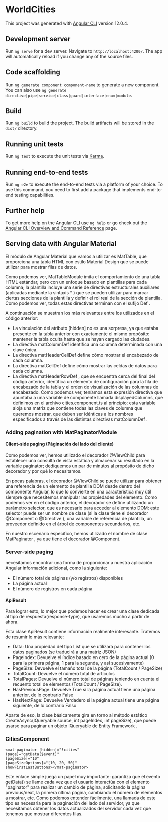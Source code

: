 # WorldCities

This project was generated with [Angular CLI](https://github.com/angular/angular-cli) version 12.0.4.

## Development server

Run `ng serve` for a dev server. Navigate to `http://localhost:4200/`. The app will automatically reload if you change any of the source files.

## Code scaffolding

Run `ng generate component component-name` to generate a new component. You can also use `ng generate directive|pipe|service|class|guard|interface|enum|module`.

## Build

Run `ng build` to build the project. The build artifacts will be stored in the `dist/` directory.

## Running unit tests

Run `ng test` to execute the unit tests via [Karma](https://karma-runner.github.io).

## Running end-to-end tests

Run `ng e2e` to execute the end-to-end tests via a platform of your choice. To use this command, you need to first add a package that implements end-to-end testing capabilities.

## Further help

To get more help on the Angular CLI use `ng help` or go check out the [Angular CLI Overview and Command Reference](https://angular.io/cli) page.


## Serving data with Angular Material
El módulo de Angular Material que vamos a utilizar es MatTable, que proporciona una tabla HTML con estilo Material Design que
se puede utilizar para mostrar filas de datos.

Como podemos ver, MatTableModule imita el comportamiento de una tabla HTML estándar, pero con un enfoque
basado en plantillas para cada columna; la plantilla incluye una serie de directivas estructurales auxiliares (aplicadas
mediante la sintaxis *<directiveName> ) que se pueden utilizar para marcar ciertas secciones de la plantilla y definir el
rol real de la sección de plantilla. Como podemos ver, todas estas directivas terminan con el sufijo Def .

A continuación se muestran los más relevantes entre los utilizados en el código anterior:
* La vinculación del atributo [hidden] no es una sorpresa, ya que estaba presente en la tabla anterior con exactamente
el mismo propósito: mantener la tabla oculta hasta que se hayan cargado las ciudades.
* La directiva matColumnDef identifica una columna determinada con una clave única.
* La directiva matHeaderCellDef define cómo mostrar el encabezado de cada columna.
* La directiva matCellDef define cómo mostrar las celdas de datos para cada columna.
* La directiva matHeaderRowDef , que se encuentra cerca del final del código anterior, identifica un elemento de
configuración para la fila de encabezado de la tabla y el orden de visualización de las columnas de encabezado.
Como podemos ver, teníamos esta expresión directiva que apuntaba a una variable de componente llamada
displayedColumns, que definimos en el archivo cities.component.ts al principio; esta variable aloja una matriz
que contiene todas las claves de columna que queremos mostrar, que deben ser idénticas a los nombres
especificados a través de las distintas directivas matColumnDef .

### Adding pagination with MatPaginatorModule

#### Client-side paging (Páginación del lado del cliente)

Como podemos ver, hemos utilizado el decorador @ViewChild para establecer una consulta de vista estática y almacenar su
resultado en la variable paginator; dediquemos un par de minutos al propósito de dicho decorador y por qué lo necesitamos.

En pocas palabras, el decorador @ViewChild se puede utilizar para obtener una referencia de un elemento de plantilla DOM
desde dentro del componente Angular, lo que lo convierte en una característica muy útil siempre que necesitemos manipular
las propiedades del elemento. Como podemos ver en el código anterior, el decorador se define utilizando un parámetro
selector, que es necesario para acceder al elemento DOM: este selector puede ser un nombre de clase (si la clase tiene el
decorador @Component o @Directive ), una variable de referencia de plantilla, un proveedor definido en el árbol de
componentes secundarios, etc.

En nuestro escenario específico, hemos utilizado el nombre de clase MatPaginator , ya que tiene el decorador @Component.

### Server-side paging
necesitamos encontrar una forma de proporcionar a nuestra aplicación Angular información adicional, como la siguiente:
* El número total de páginas (y/o registros) disponibles
* La página actual
* El número de registros en cada página

#### ApiResult
Para lograr esto, lo mejor que podemos hacer es crear una clase dedicada al tipo de respuesta(response-type), que usaremos mucho a partir de ahora.

Esta clase ApiResult contiene información realmente interesante. Tratemos de resumir lo más relevante:
* Data: Una propiedad del tipo List<T> que se utilizará para contener los datos paginados (se traducirá a una
matriz JSON)
* PageIndex: Devuelve el índice basado en cero de la página actual (0 para la primera página, 1 para la segunda,
y así sucesivamente)
* PageSize: Devuelve el tamaño total de la página (TotalCount / PageSize)
* TotalCount: Devuelve el número total de artículos
* TotalPages: Devuelve el número total de páginas teniendo en cuenta el recuento total de elementos (TotalCount / PageSize).
* HasPreviousPage: Devuelve True si la página actual tiene una página anterior, de lo contrario False
* HasNextPage: Devuelve Verdadero si la página actual tiene una página siguiente, de lo contrario Falso

Aparte de eso, la clase básicamente gira en torno al método estático CreateAsync<T>(IQueryable<T> source,
int pageIndex, int pageSize), que puede usarse para paginar un objeto IQueryable de Entity Framework .

### CitiesComponent

```
<mat-paginator [hidden]="!cities"
(page)="getData($event)"
[pageSize]="10"
[pageSizeOptions]="[10, 20, 50]"
showFirstLastButtons></mat-paginator>
```
Este enlace simple juega un papel muy importante: garantiza que el evento getData() se llame cada vez que el usuario interactúa con el elemento "paginator" para realizar un cambio de página, solicitando la página previous/next, la primera última página, cambiando el número de elementos a mostrar, etc. Como podemos entender fácilmente, una llamada de este tipo es necesaria para la paginación del lado del servidor, ya que necesitamos obtener los datos actualizados del servidor cada vez que tenemos que mostrar diferentes filas.
